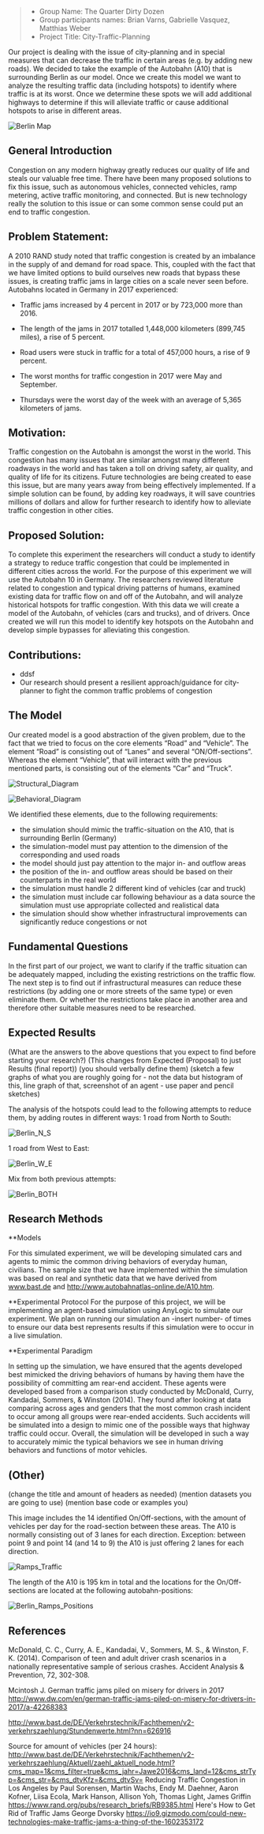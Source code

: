 > * Group Name: The Quarter Dirty Dozen
> * Group participants names: Brian Varns, Gabrielle Vasquez, Matthias Weber
> * Project Title: City-Traffic-Planning

Our project is dealing with the issue of city-planning and in special measures that can decrease the traffic in certain areas (e.g. by adding new roads). We decided to take the example of the Autobahn (A10) that is surrounding Berlin as our model. Once we create this model we want to analyze the resulting traffic data (including hotspots) to identify where traffic is at its worst. Once we determine these spots we will add additional highways to determine if this will alleviate traffic or cause additional hotspots to arise in different areas.

![Berlin Map](images/Berlin_road_map.png) 

## General Introduction

Congestion on any modern highway greatly reduces our quality of life and steals our valuable free time.  There have been many proposed solutions to fix this issue, such as autonomous vehicles, connected vehicles, ramp metering, active traffic monitoring, and connected.  But is new technology really the solution to this issue or can some common sense could put an end to traffic congestion. 

## Problem Statement: 

A 2010 RAND study noted that traffic congestion is created by an imbalance in the supply of and demand for road space.  This, coupled with the fact that we have limited options to build ourselves new roads that bypass these issues, is creating traffic jams in large cities on a scale never seen before.  Autobahns located in Germany in 2017 experienced:

+ Traffic jams increased by 4 percent in 2017 or by 723,000 more than 2016.

+ The length of the jams in 2017 totalled 1,448,000 kilometers (899,745 miles), a rise of 5 percent.

+ Road users were stuck in traffic for a total of 457,000 hours, a rise of 9 percent.

+ The worst months for traffic congestion in 2017 were May and September.

+ Thursdays were the worst day of the week with an average of 5,365 kilometers of jams.

## Motivation:

Traffic congestion on the Autobahn is amongst the worst in the world.  This congestion has many issues that are similar amongst many different roadways in the world and has taken a toll on driving safety, air quality, and quality of life for its citizens. Future technologies are being created to ease this issue, but are many years away from being effectively implemented.  If a simple solution can be found, by adding key roadways, it will save countries millions of dollars and allow for further research to identify how to alleviate traffic congestion in other cities.  

## Proposed Solution:

To complete this experiment the researchers will conduct a study to identify a strategy to reduce traffic congestion that could be implemented in different cities across the world.  For the purpose of this experiment we will use the Autobahn 10 in Germany.  The researchers reviewed literature related to congestion and typical driving patterns of humans, examined existing data for traffic flow on and off of the Autobahn, and will analyze historical hotspots for traffic congestion.  With this data we will create a model of the Autobahn, of vehicles (cars and trucks), and of drivers.  Once created we will run this model to identify key hotspots on the Autobahn and develop simple bypasses for alleviating this congestion.

## Contributions:
+ ddsf
+ Our research should present a resilient approach/guidance for city-planner to fight the common traffic problems of congestion

## The Model
Our created model is a good abstraction of the given problem, due to the fact that we tried to focus on the core elements “Road” and “Vehicle”. The element “Road” is consisting out of “Lanes” and several “ON/Off-sections”. Whereas the element “Vehicle”, that will interact with the previous mentioned parts, is consisting out of the elements “Car” and “Truck”.

![Structural_Diagram](images/Structural_Diagram.png) 

![Behavioral_Diagram](images/Behavioral_Diagram.png) 


We identified these elements, due to the following requirements:
+ the simulation should mimic the traffic-situation on the A10, that is surrounding Berlin (Germany)
+ the simulation-model must pay attention to the dimension of the corresponding and used roads
+ the model should just pay attention to the major in- and outflow areas
+ the position of the in- and outflow areas should be based on their counterparts in the real world
+ the simulation must handle 2 different kind of vehicles (car and truck) 
+ the simulation must include car following behaviour
as a data source the simulation must use appropriate collected and realistical data
+ the simulation should show whether infrastructural improvements can significantly reduce congestions or not

## Fundamental Questions
In the first part of our project, we want to clarify if the traffic situation can be adequately mapped, including the existing restrictions on the traffic flow.
The next step is to find out if infrastructural measures can reduce these restrictions (by adding one or more streets of the same type) or even eliminate them. Or whether the restrictions take place in another area and therefore other suitable measures need to be researched.


## Expected Results
(What are the answers to the above questions that you expect to find before starting your research?) (This changes from Expected (Proposal) to just Results (final report)) (you should verbally define them) (sketch a few graphs of what you are roughly going for - not the data but histogram of this, line graph of that, screenshot of an agent - use paper and pencil sketches)

The analysis of the hotspots could lead to the following attempts to reduce them, by adding routes in different ways:
1 road from North to South:

![Berlin_N_S](images/Berlin_N_S.png) 

1 road from West to East:

![Berlin_W_E](images/Berlin_W_E.png) 

Mix from both previous attempts:

![Berlin_BOTH](images/Berlin_BOTH.png) 


## Research Methods
**Models

For this simulated experiment, we will be developing simulated cars and agents to mimic the common driving behaviors of everyday human, civilians. The sample size that we have implemented within the simulation was based on real and synthetic data that we have derived  from www.bast.de and http://www.autobahnatlas-online.de/A10.htm.

**Experimental Protocol 
For the purpose of this project, we will be implementing an agent-based simulation using AnyLogic to simulate our experiment. We plan on running our simulation an -insert number- of times to ensure our data best represents results if this simulation were to occur in a live simulation. 

**Experimental Paradigm 
 
In setting up the simulation, we have ensured that the agents developed best mimicked the driving behaviors of humans by having them have the possibility of committing am rear-end accident. These agents were developed based from a comparison study conducted by McDonald, Curry,  Kandadai, Sommers, & Winston (2014). They found after looking at data comparing across ages and genders that the most common crash incident to occur among all groups were rear-ended accidents. Such accidents will be simulated into a design to mimic one of the possible ways that highway traffic could occur. 
Overall, the simulation will be developed in such a way to accurately mimic the typical behaviors we see in human driving behaviors and functions of motor vehicles. 

## (Other)
(change the title and amount of headers as needed) (mention datasets you are going to use) (mention base code or examples you)

This image includes the 14 identified On/Off-sections, with the amount of vehicles per day for the road-section between these areas.
The A10 is normally consisting out of 3 lanes for each direction.
Exception: between point 9 and point 14 (and 14 to 9) the A10 is just offering 2 lanes for each direction.

![Ramps_Traffic](images/Ramps_Traffic.png) 

The length of the A10 is 195 km in total and the locations for the On/Off-sections are located at the following autobahn-positions:

![Berlin_Ramps_Positions](images/Berlin_Ramps_Positions.png) 




## References

McDonald, C. C., Curry, A. E., Kandadai, V., Sommers, M. S., & Winston, F. K. (2014). Comparison of teen and adult driver crash scenarios in a nationally representative sample of serious crashes. Accident Analysis & Prevention, 72, 302-308.

Mcintosh J. German traffic jams piled on misery for drivers in 2017 http://www.dw.com/en/german-traffic-jams-piled-on-misery-for-drivers-in-2017/a-42268383

http://www.bast.de/DE/Verkehrstechnik/Fachthemen/v2-verkehrszaehlung/Stundenwerte.html?nn=626916

Source for amount of vehicles (per 24 hours):
http://www.bast.de/DE/Verkehrstechnik/Fachthemen/v2-verkehrszaehlung/Aktuell/zaehl_aktuell_node.html?cms_map=1&cms_filter=true&cms_jahr=Jawe2016&cms_land=12&cms_strTyp=&cms_str=&cms_dtvKfz=&cms_dtvSv=
Reducing Traffic Congestion in Los Angeles
by Paul Sorensen, Martin Wachs, Endy M. Daehner, Aaron Kofner, Liisa Ecola, Mark Hanson, Allison Yoh, Thomas Light, James Griffin
https://www.rand.org/pubs/research_briefs/RB9385.html
Here's How to Get Rid of Traffic Jams George Dvorsky
https://io9.gizmodo.com/could-new-technologies-make-traffic-jams-a-thing-of-the-1602353172


